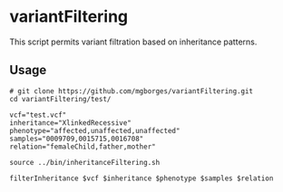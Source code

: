 # variantFiltering

This script permits variant filtration based on inheritance patterns.




## Usage
```
# git clone https://github.com/mgborges/variantFiltering.git 
cd variantFiltering/test/

vcf="test.vcf"
inheritance="XlinkedRecessive"
phenotype="affected,unaffected,unaffected"
samples="0009709,0015715,0016708"
relation="femaleChild,father,mother"

source ../bin/inheritanceFiltering.sh

filterInheritance $vcf $inheritance $phenotype $samples $relation
```
